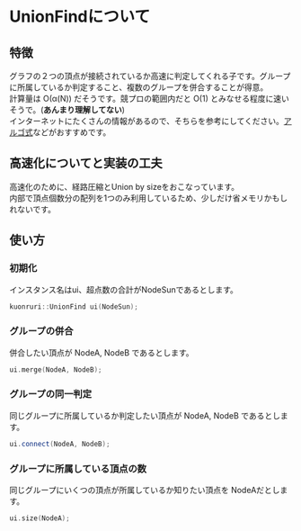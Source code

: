 # UnionFindについて  
## 特徴  
グラフの２つの頂点が接続されているか高速に判定してくれる子です。グループに所属しているか判定すること、複数のグループを併合することが得意。  
計算量は O(α(N)) だそうです。競プロの範囲内だと O(1) とみなせる程度に速いそうで。(**あんまり理解してない**)  
インターネットにたくさんの情報があるので、そちらを参考にしてください。[アルゴ式](https://algo-method.com/descriptions/132)などがおすすめです。  
## 高速化についてと実装の工夫  
高速化のために、経路圧縮とUnion by sizeをおこなっています。  
内部で頂点個数分の配列を1つのみ利用しているため、少しだけ省メモリかもしれないです。  
## 使い方  
### 初期化  
インスタンス名はui、超点数の合計がNodeSunであるとします。
``` cpp  
kuonruri::UnionFind ui(NodeSun);
```  
### グループの併合
併合したい頂点が NodeA, NodeB であるとします。  
```cpp
ui.merge(NodeA, NodeB);
```    
### グループの同一判定  
同じグループに所属しているか判定したい頂点が NodeA, NodeB であるとします。  
```cpp  
ui.connect(NodeA, NodeB);
```  
### グループに所属している頂点の数  
同じグループにいくつの頂点が所属しているか知りたい頂点を NodeAだとします。  
```cpp  
ui.size(NodeA);
```
